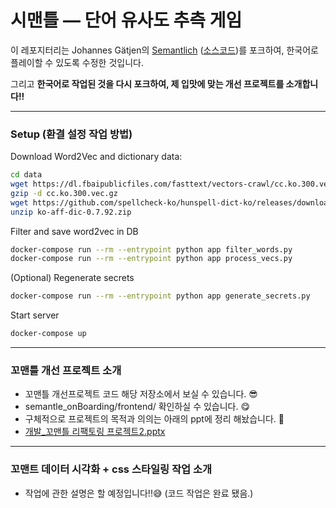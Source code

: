 # 시맨틀 — 단어 유사도 추측 게임

이 레포지터리는 Johannes Gätjen의 [Semantlich](http://semantlich.johannesgaetjen.de/)
([소스코드](https://github.com/gaetjen/semantle-de))를 포크하여,
한국어로 플레이할 수 있도록 수정한 것입니다.

그리고 **한국어로 작업된 것을 다시 포크하여, 제 입맛에 맞는 개선 프로젝트를 소개합니다!!**
- - -
### Setup (환결 설정 작업 방법)

Download Word2Vec and dictionary data:

```bash
cd data
wget https://dl.fbaipublicfiles.com/fasttext/vectors-crawl/cc.ko.300.vec.gz
gzip -d cc.ko.300.vec.gz
wget https://github.com/spellcheck-ko/hunspell-dict-ko/releases/download/0.7.92/ko-aff-dic-0.7.92.zip
unzip ko-aff-dic-0.7.92.zip
```

Filter and save word2vec in DB

```bash
docker-compose run --rm --entrypoint python app filter_words.py
docker-compose run --rm --entrypoint python app process_vecs.py
```

(Optional) Regenerate secrets

```bash
docker-compose run --rm --entrypoint python app generate_secrets.py
```

Start server

```bash
docker-compose up
```

- - -
### 꼬맨틀 개선 프로젝트 소개

* 꼬맨틀 개선프로젝트 코드 해당 저장소에서 보실 수 있습니다. 😎
* semantle_onBoarding/frontend/ 확인하실 수 있습니다. 😋
* 구체적으로 프로젝트의 목적과 의의는 아래의 ppt에 정리 해놨습니다. 🤗
* [개발_꼬맨틀 리팩토링 프로젝트2.pptx](https://github.com/goodsosbva/semantle_onBoarding/files/10462773/_.2.pptx)

- - -
### 꼬맨트 데이터 시각화 + css 스타일링 작업 소개
* 작업에 관한 설명은 할 예정입니다!!😅 (코드 작업은 완료 됐음.)


